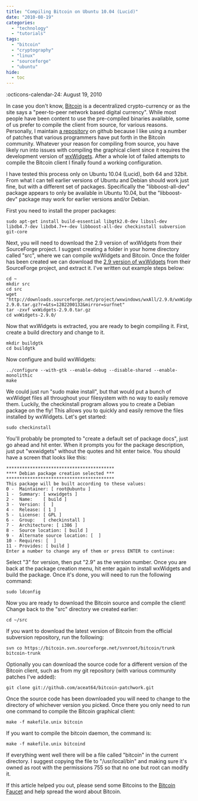 ```yaml
---
title: "Compiling Bitcoin on Ubuntu 10.04 (Lucid)"
date: "2010-08-19"
categories: 
  - "technology"
  - "tutorials"
tags: 
  - "bitcoin"
  - "cryptography"
  - "linux"
  - "sourceforge"
  - "ubuntu"
hide:
  - toc
---
```


:octicons-calendar-24: August 19, 2010

In case you don't know, [Bitcoin](http://bitcoin.org) is a decentralized crypto-currency or as the site says a "peer-to-peer network based digital currency". While most people have been content to use the pre-compiled binaries available, some of us prefer to compile the client from source, for various reasons. Personally, I maintain [a repository](http://github.com/aceat64/bitcoin-patchwork) on github because I like using a number of patches that various programmers have put forth in the Bitcoin community. Whatever your reason for compiling from source, you have likely run into issues with compiling the graphical client since it requires the development version of [wxWidgets](http://www.wxwidgets.org/). After a whole lot of failed attempts to compile the Bitcoin client I finally found a working configuration.

I have tested this process only on Ubuntu 10.04 (Lucid), both 64 and 32bit. From what I can tell earlier versions of Ubuntu and Debian should work just fine, but with a different set of packages. Specifically the "libboost-all-dev" package appears to only be available in Ubuntu 10.04, but the "libboost-dev" package may work for earlier versions and/or Debian.

First you need to install the proper packages:

``` shell
sudo apt-get install build-essential libgtk2.0-dev libssl-dev libdb4.7-dev libdb4.7++-dev libboost-all-dev checkinstall subversion git-core
```

Next, you will need to download the 2.9 version of wxWidgets from their SourceForge project. I suggest creating a folder in your home directory called "src", where we can compile wxWidgets and Bitcoin. Once the folder has been created we can download the [2.9 version of wxWidgets](http://sourceforge.net/projects/wxwindows/files/wxAll/2.9.0/wxWidgets-2.9.0.tar.gz/download) from their SourceForge project, and extract it. I've written out example steps below:

``` shell
cd ~
mkdir src
cd src
wget "http://downloads.sourceforge.net/project/wxwindows/wxAll/2.9.0/wxWidgets-2.9.0.tar.gz?r=&ts=1282200132&mirror=surfnet"
tar -zxvf wxWidgets-2.9.0.tar.gz
cd wxWidgets-2.9.0/
```

Now that wxWidgets is extracted, you are ready to begin compiling it. First, create a build directory and change to it.

``` shell
mkdir buildgtk
cd buildgtk
```

Now configure and build wxWidgets:

``` shell
../configure --with-gtk --enable-debug --disable-shared --enable-monolithic
make
```

We could just run "sudo make install", but that would put a bunch of wxWidget files all throughout your filesystem with no way to easily remove them. Luckily, the checkinstall program allows you to create a Debian package on the fly! This allows you to quickly and easily remove the files installed by wxWidgets. Let's get started:

``` shell
sudo checkinstall
```

You'll probably be prompted to "create a default set of package docs", just go ahead and hit enter. When it prompts you for the package description, just put "wxwidgets" without the quotes and hit enter twice. You should have a screen that looks like this:

```
*****************************************
**** Debian package creation selected ***
*****************************************
This package will be built according to these values:
0 -  Maintainer: [ root@ubuntu ]
1 -  Summary: [ wxwidgets ]
2 -  Name:    [ build ]
3 -  Version: [  ]
4 -  Release: [ 1 ]
5 -  License: [ GPL ]
6 -  Group:   [ checkinstall ]
7 -  Architecture: [ i386 ]
8 -  Source location: [ build ]
9 -  Alternate source location: [  ]
10 - Requires: [  ]
11 - Provides: [ build ]
Enter a number to change any of them or press ENTER to continue:
```

Select "3" for version, then put "2.9" as the version number. Once you are back at the package creation menu, hit enter again to install wxWidgets and build the package. Once it's done, you will need to run the following command:

``` shell
sudo ldconfig
```

Now you are ready to download the Bitcoin source and compile the client! Change back to the "src" directory we created earlier:

``` shell
cd ~/src
```

If you want to download the latest version of Bitcoin from the official subversion repository, run the following:

``` shell
svn co https://bitcoin.svn.sourceforge.net/svnroot/bitcoin/trunk bitcoin-trunk
```

Optionally you can download the source code for a different version of the Bitcoin client, such as from my git repository (with various community patches I've added):

``` shell
git clone git://github.com/aceat64/bitcoin-patchwork.git
```

Once the source code has been downloaded you will need to change to the directory of whichever version you picked. Once there you only need to run one command to compile the Bitcoin graphical client:

``` shell
make -f makefile.unix bitcoin
```

If you want to compile the bitcoin daemon, the command is:

``` shell
make -f makefile.unix bitcoind
```

If everything went well there will be a file called "bitcoin" in the current directory. I suggest copying the file to "/usr/local/bin" and making sure it's owned as root with the permissions 755 so that no one but root can modify it.

If this article helped you out, please send some Bitcoins to the [Bitcoin Faucet](https://freebitcoins.appspot.com/) and help spread the word about Bitcoin.

